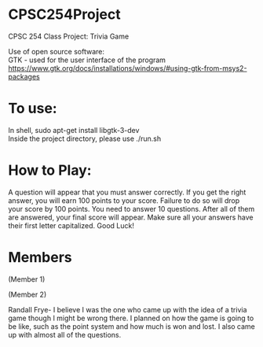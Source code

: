 # CPSC254Project
CPSC 254 Class Project: Trivia Game

Use of open source software: <br/>
GTK - used for the user interface of the program <br/>
https://www.gtk.org/docs/installations/windows/#using-gtk-from-msys2-packages

# To use:
In shell, sudo apt-get install libgtk-3-dev <br/>
Inside the project directory, please use ./run.sh

# How to Play:
A question will appear that you must answer correctly. If you get the right answer, you will earn 100 points to your score. Failure to do so will drop your score by 100 points. 
You need to answer 10 questions. After all of them are answered, your final score will appear. Make sure all your answers have their first letter capitalized.
Good Luck!

# Members
(Member 1) <br/>

(Member 2) <br/>

Randall Frye- I believe I was the one who came up with the idea of a trivia game though I might be wrong there. I planned on how the game is going to be like, such as the point system and how much is won and lost. I also came up with almost all of the questions. <br/>



